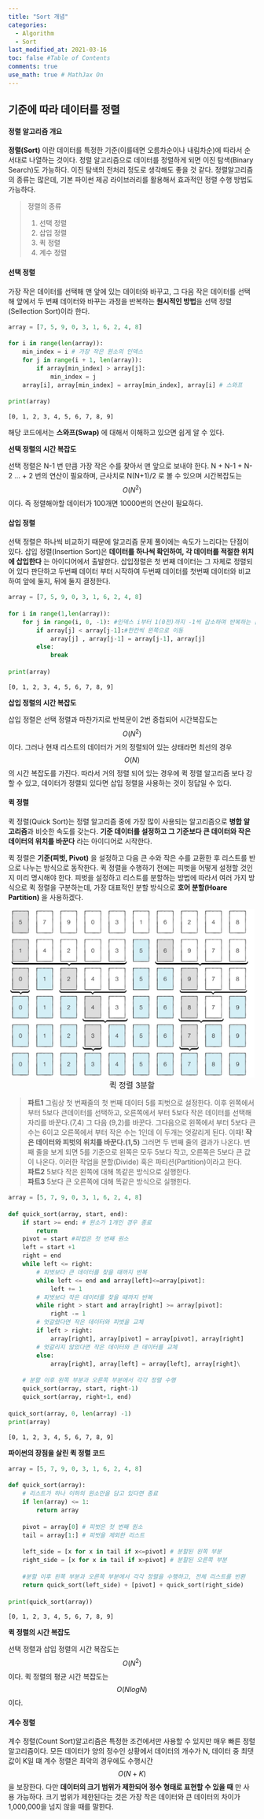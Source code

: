 ```yaml
---
title: "Sort 개념"
categories: 
  - Algorithm
  - Sort
last_modified_at: 2021-03-16
toc: false #Table of Contents
comments: true
use_math: true # MathJax On
---
```


## 기준에 따라 데이터를 정렬

#### 정렬 알고리즘 개요

**정렬(Sort)** 이란 데이터를 특정한 기준(이를테면 오름차순이나 내림차순)에 따라서 순서대로 나열하는 것이다. 정렬 알고리즘으로 데이터를 정렬하게 되면 이진 탐색(Binary Search)도 가능하다. 이진 탐색의 전처리 정도로 생각해도 좋을 것 같다. 정렬알고리즘의 종류는 많은데, 기본 파이썬 제공 라이브러리를 활용해서 효과적인 정렬 수행 방법도 가능하다.
>정렬의 종류<br>
>1. 선택 정렬<br>
>2. 삽입 정렬<br>
>3. 퀵 정렬<br>
>4. 계수 정렬

#### 선택 정렬

가장 작은 데이터를 선택해 맨 앞에 있는 데이터와 바꾸고, 그 다음 작은 데이터를 선택해 앞에서 두 번째 데이터와 바꾸는 과정을 반복하는 **원시적인 방법**을 선택 정렬(Sellection Sort)이라 한다.

```python
array = [7, 5, 9, 0, 3, 1, 6, 2, 4, 8]

for i in range(len(array)):
    min_index = i # 가장 작은 원소의 인덱스
    for j in range(i + 1, len(array)):
        if array[min_index] > array[j]:
            min_index = j
    array[i], array[min_index] = array[min_index], array[i] # 스와프

print(array)
```

    [0, 1, 2, 3, 4, 5, 6, 7, 8, 9]
    
 해당 코드에서는 **스와프(Swap)** 에 대해서 이해하고 있으면 쉽게 알 수 있다.
 
 **선택 정렬의 시간 복잡도**
 
 선택 정렬은 N-1 번 만큼 가장 작은 수를 찾아서 맨 앞으로 보내야 한다. N + N-1 + N-2 ... + 2 번의 연산이 필요하며, 근사치로 N(N+1)/2 로 볼 수 있으며 시간복잡도는 $$ O(N^2) $$ 이다. 즉 정렬해야할 데이터가 100개면 10000번의 연산이 필요하다.
 
#### 삽입 정렬
 
 선택 정렬은 하나씩 비교하기 때문에 알고리즘 문제 풀이에는 속도가 느리다는 단점이 있다. 삽입 정렬(Insertion Sort)은 **데이터를 하나씩 확인하여, 각 데이터를 적절한 위치에 삽입한다** 는 아이디어에서 출발한다. 삽입정렬은 첫 번째 데이터는 그 자체로 정렬되어 있다 판단하고 두번째 데이터 부터 시작하여 두번째 데이터를 첫번째 데이터와 비교하여 앞에 둘지, 뒤에 둘지 결정한다. 
```python
array = [7, 5, 9, 0, 3, 1, 6, 2, 4, 8]

for i in range(1,len(array)):
    for j in range(i, 0, -1): #인덱스 i부터 1(0전)까지 -1씩 감소하며 반복하는 문법
        if array[j] < array[j-1]:#한칸씩 왼쪽으로 이동
            array[j] , array[j-1] = array[j-1], array[j]
        else:
            break

print(array)
```

    [0, 1, 2, 3, 4, 5, 6, 7, 8, 9]
 


**삽입 정렬의 시간 복잡도**

삽입 정렬은 선택 정렬과 마찬가지로 반복문이 2번 중첩되어 시간복잡도는 $$ O(N^2) $$ 이다. 그러나 현재 리스트의 데이터가 거의 정렬되어 있는 상태라면 최선의 경우 $$ O(N) $$ 의 시간 복잡도를 가진다. 따라서 거의 정렬 되어 있는 경우에 퀵 정렬 알고리즘 보다 강할 수 있고, 데이터가 정렬되 있다면 삽입 정렬을 사용하는 것이 정답일 수 있다.

#### 퀵 정렬

퀵 정렬(Quick Sort)는 정렬 알고리즘 중에 가장 많이 사용되는 알고리즘으로 **병합 알고리즘**과 비슷한 속도를 갖는다. **기준 데이터를 설정하고 그 기준보다 큰 데이터와 작은 데이터의 위치를 바꾼다** 라는 아이디어로 시작한다. 

퀵 정렬은 **기준(피벗, Pivot)** 을 설정하고 다음 큰 수와 작은 수를 교환한 후 리스트를 반으로 나누는 방식으로 동작한다. 퀵 정렬을 수행하기 전에는 피벗을 어떻게 설정할 것인지 미리 명시해야 한다. 피벗을 설정하고 리스트를 분할하는 방법에 따라서 여러 가지 방식으로 퀵 정렬을 구분하는데, 가장 대표적인 분할 방식으로 **호어 분할(Hoare Partition)** 을 사용하겠다.  

<center><img src="/assets/images/sort1_1.jpg" width="500" ></center>
<center><font size="3em">퀵 정렬 3분할</font></center>

> **파트1** 그림상 첫 번째줄의 첫 번째 데이터 5를 피벗으로 설정한다. 이후 왼쪽에서 부터 5보다 큰데이터를 선택하고, 오른쪽에서 부터 5보다 작은 데이터를 선택해 자리를 바꾼다.(7,4) 그 다음 (9,2)를 바꾼다. 그다음으로 왼쪽에서 부터 5보다 큰 수는 6이고 오른쪽에서 부터 작은 수는 1인데 이 두개는 엇갈리게 된다. 이때! **작은 데이터와 피벗의 위치를 바꾼다.(1,5)** 그러면 두 번째 줄의 결과가 나온다. 번째 줄을 보게 되면 5를 기준으로 왼쪽은 모두 5보다 작고, 오른쪽은 5보다 큰 값이 나온다. 이러한 작업을 분할(Divide) 혹은 파티션(Partition)이라고 한다.<br>
>  **파트2** 5보다 작은 왼쪽에 대해 똑같은 방식으로 실행한다.<br>
>  **파트3** 5보다 큰 오른쪽에 대해 똑같은 방식으로 실행한다.<br>
>  

```python
array = [5, 7, 9, 0, 3, 1, 6, 2, 4, 8]

def quick_sort(array, start, end):
    if start >= end: # 원소가 1개인 경우 종료
        return
    pivot = start #피법은 첫 번째 원소
    left = start +1
    right = end
    while left <= right:
        # 피벗보다 큰 데이터를 찾을 때까지 반복
        while left <= end and array[left]<=array[pivot]:
            left += 1
        # 피벗보다 작은 데이터를 찾을 때까지 반복
        while right > start and array[right] >= array[pivot]:
            right -= 1
        # 엇갈렸다면 작은 데이터와 피벗을 교체    
        if left > right:
            array[right], array[pivot] = array[pivot], array[right]
        # 엇갈리지 않았다면 작은 데이터와 큰 데이터를 교체
        else:
            array[right], array[left] = array[left], array[right]\
        
    # 분할 이후 왼쪽 부분과 오른쪽 부분에서 각각 정렬 수행
    quick_sort(array, start, right-1)
    quick_sort(array, right+1, end)

quick_sort(array, 0, len(array) -1)
print(array)
```

    [0, 1, 2, 3, 4, 5, 6, 7, 8, 9]
    
**파이썬의 장점을 살린 퀵 정렬 코드**

```python
array = [5, 7, 9, 0, 3, 1, 6, 2, 4, 8]

def quick_sort(array):
    # 리스트가 하나 이하의 원소만을 담고 있다면 종료
    if len(array) <= 1:
        return array
    
    pivot = array[0] # 피벗은 첫 번째 원소
    tail = array[1:] # 피벗을 제외한 리스트
    
    left_side = [x for x in tail if x<=pivot] # 분할된 왼쪽 부분
    right_side = [x for x in tail if x>pivot] # 분할된 오른쪽 부분
    
    #분할 이후 왼쪽 부분과 오른쪽 부분에서 각각 정렬을 수행하고, 전체 리스트를 반환
    return quick_sort(left_side) + [pivot] + quick_sort(right_side)

print(quick_sort(array))
```

    [0, 1, 2, 3, 4, 5, 6, 7, 8, 9]
    
**퀵 정렬의 시간 복잡도**

선택 정렬과 삽입 정렬의 시간 복잡도는  $$ O(N^2) $$ 이다. 퀵 정렬의 평균 시간 복잡도는 $$ O(NlogN) $$ 이다.

#### 계수 정렬
계수 정렬(Count Sort)알고리즘은 특정한 조건에서만 사용할 수 있지만 매우 빠른 정렬 알고리즘이다. 모든 데이터가 양의 정수인 상황에서 데이터의 개수가 N, 데이터 중 최댓값이 K일 떄 계수 정렬은 최악의 경우에도 수행시간 $$ O(N+K) $$ 을 보장한다. 다만 **데이터의 크기 범위가 제한되어 정수 형태로 표현할 수 있을 때** 만 사용 가능하다. 크기 범위가 제한된다는 것은 가장 작은 데이터와 큰 데이터의 차이가 1,000,000을 넘지 않을 때를 말한다.
